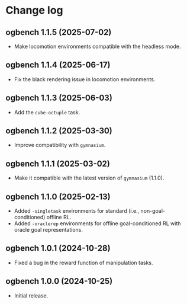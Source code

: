 # Change log

## ogbench 1.1.5 (2025-07-02)
- Make locomotion environments compatible with the headless mode.

## ogbench 1.1.4 (2025-06-17)
- Fix the black rendering issue in locomotion environments.

## ogbench 1.1.3 (2025-06-03)
- Add the `cube-octuple` task.

## ogbench 1.1.2 (2025-03-30)
- Improve compatibility with `gymnasium`.

## ogbench 1.1.1 (2025-03-02)
- Make it compatible with the latest version of `gymnasium` (1.1.0).

## ogbench 1.1.0 (2025-02-13)
- Added `-singletask` environments for standard (i.e., non-goal-conditioned) offline RL.
- Added `-oraclerep` environments for offline goal-conditioned RL with oracle goal representations.

## ogbench 1.0.1 (2024-10-28)
- Fixed a bug in the reward function of manipulation tasks.

## ogbench 1.0.0 (2024-10-25)
- Initial release.